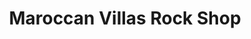 ---
title: "Maroccan Villas Rock Shop"
url: /grand-junction/maroccan-villas-rock-shop/
shop: shop
---